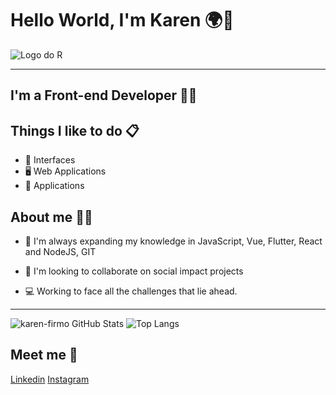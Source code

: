 # Hello World, I'm Karen 🌍👋
![Logo do R](https://o.remove.bg/downloads/4a168160-e7f9-4644-b0f5-fe7c99f623c1/png-removebg-preview.png)

---- 

## I'm a Front-end Developer 👩‍💻 

## Things I like to do 📋

- 🎨 Interfaces 
- 🖥 Web Applications
- 📱 Applications

## About me 🙋‍♀️


- 🌱 I'm always expanding my knowledge in JavaScript, Vue, Flutter, React 
   and NodeJS, GIT

- 👯 I'm looking to collaborate on social impact projects

- 💻 Working to face all the challenges that lie ahead.



----
                                
![karen-firmo GitHub Stats](https://github-readme-stats.vercel.app/api?username=karen-firmo&show_icons=true) ![Top Langs](https://github-readme-stats.vercel.app/api/top-langs/?username=karen-firmo&show_icons=true)



## Meet me 💬 

[Linkedin](https://www.linkedin.com/in/ester-karen/meetme/Linkedin/)
[Instagram](https://www.instagram.com/esterfirmo_/meetme/Instagram/)
